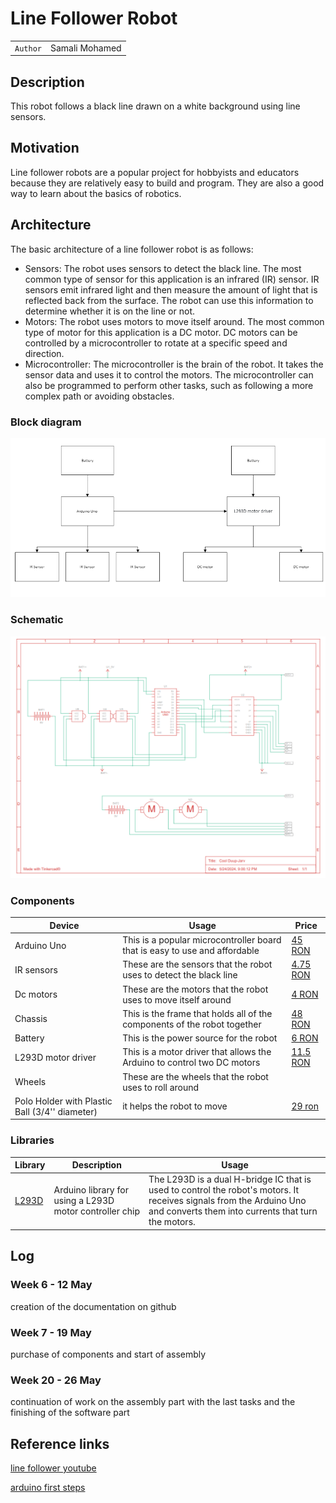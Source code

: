 # Line Follower Robot

| | |
|-|-|
|`Author` | Samali Mohamed

## Description
This robot follows a black line drawn on a white background using line sensors.
## Motivation
Line follower robots are a popular project for hobbyists and educators because they are relatively easy to build and program. They are also a good way to learn about the basics of robotics.
## Architecture
The basic architecture of a line follower robot is as follows:

- Sensors: The robot uses sensors to detect the black line. The most common type of sensor for this application is an infrared (IR) sensor. IR sensors emit infrared light and then measure the amount of light that is reflected back from the surface. The robot can use this information to determine whether it is on the line or not.
- Motors: The robot uses motors to move itself around. The most common type of motor for this application is a DC motor. DC motors can be controlled by a microcontroller to rotate at a specific speed and direction.
- Microcontroller: The microcontroller is the brain of the robot. It takes the sensor data and uses it to control the motors. The microcontroller can also be programmed to perform other tasks, such as following a more complex path or avoiding obstacles.
### Block diagram

<!-- Make sure the path to the picture is correct -->
![Block Diagram](Diagramme.PNG)

### Schematic

![Schematic](ardo.PNG)

### Components


<!-- This is just an example, fill in with your actual components -->

| Device | Usage | Price |
|--------|--------|-------|
| Arduino Uno | This is a popular microcontroller board that is easy to use and affordable | [45 RON](https://www.robofun.ro/arduino-uno-r3-atmega328p-placa-de-dezvoltare-compatibila-cu-arduino-cablu-usb.html?gad_source=1&gclid=Cj0KCQjwxeyxBhC7ARIsAC7dS39-6_K5sSRKYcg_SPstpWJF-VHPIrO_BW8yhji8hq6laCEcAWCI_hUaAghQEALw_wcB) |
| IR sensors |  These are the sensors that the robot uses to detect the black line | [4.75 RON](https://www.sigmanortec.ro/Senzor-obstacol-IR-p125423458?gad_source=1&gclid=Cj0KCQjwxeyxBhC7ARIsAC7dS3-emMlUDBW4Tsj-zjQB8fpcg8ZEGDBcuoYug8dfnASn37PzN-THA3gaAhY1EALw_wcB) |
| Dc motors | These are the motors that the robot uses to move itself around| [4 RON](https://www.sigmanortec.ro/Motor-DC-3-6V-p125923622?gad_source=1&gclid=Cj0KCQjwxeyxBhC7ARIsAC7dS3_MRiGK3Vy4MUoFEFl_jzJZ0arUwMk4PF2zh3segV32v5IYmlGnJMoaAsyLEALw_wcB) |
| Chassis | This is the frame that holds all of the components of the robot together | [48 RON](https://www.sigmanortec.ro/Kit-Sasiu-Smart-Car-2WD-p141489122?gad_source=1&gclid=Cj0KCQjwxeyxBhC7ARIsAC7dS3-8X_k8Drn6ozoLtjq7_fZtoQWAezQazTo7GzfnXuA8EFM_ZEdmcW0aApqoEALw_wcB) |
| Battery |  This is the power source for the robot | [6 RON](https://www.emag.ro/search/9v+rechargeable+battery) |
| L293D motor driver | This is a motor driver that allows the Arduino to control two DC motors | [11.5 RON](https://ardushop.ro/ro/electronica/84-l298n-punte-h-dubla-dual-h-bridge-motor-dcsteppe.html?gad_source=1&gclid=Cj0KCQjwxeyxBhC7ARIsAC7dS3_a9xAjqR7axeDUlBj5J8NyneQJxdy6NtBsUyJTD9O3Izl7jPZoq3IaAvBsEALw_wcB) |
| Wheels | These are the wheels that the robot uses to roll around 
| Polo Holder with Plastic Ball (3/4'' diameter) | it helps the robot to move | [29 ron](https://www.optimusdigital.ro/ro/istoric-comenzi) |

### Libraries

<!-- This is just an example, fill in the table with your actual components -->

| Library | Description | Usage |
|---------|-------------|-------|
| [L293D](https://github.com/tylersweat/arduino-L293D) | Arduino library for using a L293D motor controller chip | The L293D is a dual H-bridge IC that is used to control the robot's motors. It receives signals from the Arduino Uno and converts them into currents that turn the motors.  |


## Log

<!-- write every week your progress here -->

### Week 6 - 12 May
creation of the documentation on github
### Week 7 - 19 May
purchase of components and start of assembly
### Week 20 - 26 May
continuation of work on the assembly part with the last tasks and the finishing of the software part

## Reference links

<!-- Fill in with appropriate links and link titles -->


[line follower youtube](https://www.youtube.com/watch?v=PyKAanh_f30&t=149s)

[arduino first steps](https://docs.google.com/presentation/d/1qULKmM0Kq6cZa7x-eMEmHzLIbyFpxmK0MEtjfW1qjjA/edit)


